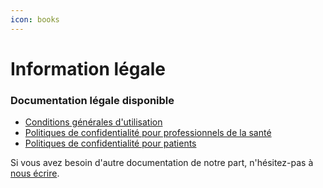 ```yaml
---
icon: books
---
```


# Information légale

### Documentation légale disponible

* [Conditions générales d'utilisation](https://www.braver.net/fr/resources/tos/)
* [Politiques de confidentialité pour professionnels de la santé](https://www.braver.net/fr/resources/privacy-policy/)
* [Politiques de confidentialité pour patients](https://www.braver.net/fr/resources/privacy-policy-patient/)

Si vous avez besoin d'autre documentation de notre part, n'hésitez-pas à [nous écrire](mailto:support@braver.health).
